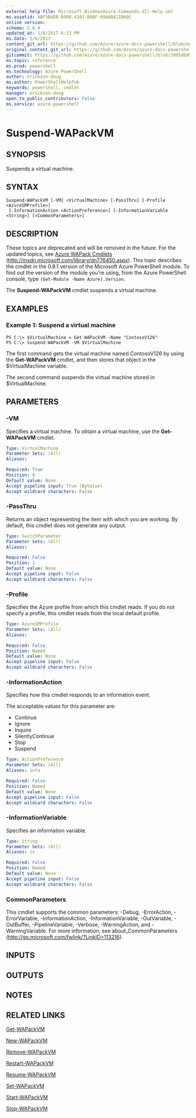 ```yaml
---
external help file: Microsoft.WindowsAzure.Commands.dll-Help.xml
ms.assetid: ABF5B4EB-0908-4103-B0BF-69A68A21D69C
online version: 
schema: 2.0.0
updated_at: 1/6/2017 6:13 PM
ms.date: 1/6/2017
content_git_url: https://github.com/Azure/azure-docs-powershell/blob/master/azureps-cmdlets-docs/ServiceManagement/Azure.Compute/v3.1.0/Suspend-WAPackVM.md
original_content_git_url: https://github.com/Azure/azure-docs-powershell/blob/master/azureps-cmdlets-docs/ServiceManagement/Azure.Compute/v3.1.0/Suspend-WAPackVM.md
gitcommit: https://github.com/Azure/azure-docs-powershell/blob/10d5db95c5649f79b4844462bb63e71dfc0bd195/azureps-cmdlets-docs/ServiceManagement/Azure.Compute/v3.1.0/Suspend-WAPackVM.md
ms.topic: reference
ms.prod: powershell
ms.technology: Azure PowerShell
author: erickson-doug
ms.author: PowerShellHelpPub
keywords: powershell, cmdlet
manager: erickson-doug
open_to_public_contributors: False
ms.service: azure-powershell
---
```


# Suspend-WAPackVM

## SYNOPSIS
Suspends a virtual machine.

## SYNTAX

```
Suspend-WAPackVM [-VM] <VirtualMachine> [-PassThru] [-Profile <AzureSMProfile>]
 [-InformationAction <ActionPreference>] [-InformationVariable <String>] [<CommonParameters>]
```

## DESCRIPTION
These topics are deprecated and will be removed in the future.
For the updated topics, see [Azure WAPack Cmdlets](http://msdn.microsoft.com/library/dn776450.aspx) (http://msdn.microsoft.com/library/dn776450.aspx).
This topic describes the cmdlet in the 0.8.1 version of the Microsoft Azure PowerShell module.
To find out the version of the module you're using, from the Azure PowerShell console, type `(Get-Module -Name Azure).Version`.

The **Suspend-WAPackVM** cmdlet suspends a virtual machine.

## EXAMPLES

### Example 1: Suspend a virtual machine
```
PS C:\> $VirtualMachine = Get-WAPackVM -Name "ContosoV126"
PS C:\> Suspend-WAPackVM -VM $VirtualMachine
```

The first command gets the virtual machine named ContosoV126 by using the **Get-WAPackVM** cmdlet, and then stores that object in the $VirtualMachine variable.

The second command suspends the virtual machine stored in $VirtualMachine.

## PARAMETERS

### -VM
Specifies a virtual machine.
To obtain a virtual machine, use the **Get-WAPackVM** cmdlet.

```yaml
Type: VirtualMachine
Parameter Sets: (All)
Aliases: 

Required: True
Position: 0
Default value: None
Accept pipeline input: True (ByValue)
Accept wildcard characters: False
```

### -PassThru
Returns an object representing the item with which you are working.
By default, this cmdlet does not generate any output.

```yaml
Type: SwitchParameter
Parameter Sets: (All)
Aliases: 

Required: False
Position: 1
Default value: None
Accept pipeline input: False
Accept wildcard characters: False
```

### -Profile
Specifies the Azure profile from which this cmdlet reads.
If you do not specify a profile, this cmdlet reads from the local default profile.

```yaml
Type: AzureSMProfile
Parameter Sets: (All)
Aliases: 

Required: False
Position: Named
Default value: None
Accept pipeline input: False
Accept wildcard characters: False
```

### -InformationAction
Specifies how this cmdlet responds to an information event.

The acceptable values for this parameter are:

- Continue
- Ignore
- Inquire
- SilentlyContinue
- Stop
- Suspend

```yaml
Type: ActionPreference
Parameter Sets: (All)
Aliases: infa

Required: False
Position: Named
Default value: None
Accept pipeline input: False
Accept wildcard characters: False
```

### -InformationVariable
Specifies an information variable.

```yaml
Type: String
Parameter Sets: (All)
Aliases: iv

Required: False
Position: Named
Default value: None
Accept pipeline input: False
Accept wildcard characters: False
```

### CommonParameters
This cmdlet supports the common parameters: -Debug, -ErrorAction, -ErrorVariable, -InformationAction, -InformationVariable, -OutVariable, -OutBuffer, -PipelineVariable, -Verbose, -WarningAction, and -WarningVariable. For more information, see about_CommonParameters (http://go.microsoft.com/fwlink/?LinkID=113216).

## INPUTS

## OUTPUTS

## NOTES

## RELATED LINKS

[Get-WAPackVM](xref:ServiceManagement/Azure.Compute/v3.1.0/Get-WAPackVM.md)

[New-WAPackVM](xref:ServiceManagement/Azure.Compute/v3.1.0/New-WAPackVM.md)

[Remove-WAPackVM](xref:ServiceManagement/Azure.Compute/v3.1.0/Remove-WAPackVM.md)

[Restart-WAPackVM](xref:ServiceManagement/Azure.Compute/v3.1.0/Restart-WAPackVM.md)

[Resume-WAPackVM](xref:ServiceManagement/Azure.Compute/v3.1.0/Resume-WAPackVM.md)

[Set-WAPackVM](xref:ServiceManagement/Azure.Compute/v3.1.0/Set-WAPackVM.md)

[Start-WAPackVM](xref:ServiceManagement/Azure.Compute/v3.1.0/Start-WAPackVM.md)

[Stop-WAPackVM](xref:ServiceManagement/Azure.Compute/v3.1.0/Stop-WAPackVM.md)


